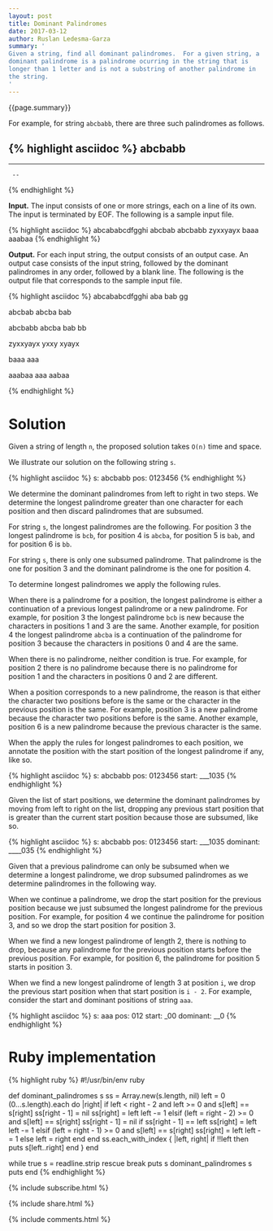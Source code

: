 ```yaml
---
layout: post
title: Dominant Palindromes
date: 2017-03-12
author: Ruslan Ledesma-Garza
summary: '
Given a string, find all dominant palindromes.  For a given string, a
dominant palindrome is a palindrome ocurring in the string that is
longer than 1 letter and is not a substring of another palindrome in
the string.
'
---
```


{{page.summary}}

For example, for string `abcbabb`, there are three such
palindromes as follows.

{% highlight asciidoc %}
abcbabb
-----
   ---
     --
{% endhighlight %}

**Input.**
The input consists of one or more strings, each on a line of its own.
The input is terminated by EOF.  The following is a sample input
file.

{% highlight asciidoc %}
abcababcdfgghi
abcbab
abcbabb
zyxxyayx
baaa
aaabaa
{% endhighlight %}

**Output.**
For each input string, the output consists of an output case.
An output case consists of the input string, followed by the dominant
palindromes in any order, followed by a blank line.
The following is the output file that corresponds to the sample input
file.

{% highlight asciidoc %}
abcababcdfgghi
aba
bab
gg

abcbab
abcba
bab

abcbabb
abcba
bab
bb

zyxxyayx
yxxy
xyayx

baaa
aaa

aaabaa
aaa
aabaa

{% endhighlight %}

# Solution

Given a string of length `n`, the proposed solution takes `O(n)` time
and space.

We illustrate our solution on the following string `s`.

{% highlight asciidoc %}
  s: abcbabb
pos: 0123456
{% endhighlight %}

We determine the dominant palindromes from left to right in two steps.
We determine the longest palindrome greater than one character for
each position and then discard palindromes that are subsumed.

For string `s`, the longest palindromes are the following.  For
position 3 the longest palindrome is `bcb`, for position 4 is `abcba`,
for position 5 is `bab`, and for position 6 is `bb`.

For string `s`, there is only one subsumed palindrome.  That
palindrome is the one for position 3 and the dominant palindrome is
the one for position 4.

To determine longest palindromes we apply the following rules.

When there is a palindrome for a position, the longest palindrome is
either a continuation of a previous longest palindrome or a new
palindrome.  For example, for position 3 the longest palindrome `bcb`
is new because the characters in positions 1 and 3 are the
same. Another example, for position 4 the longest palindrome `abcba`
is a continuation of the palindrome for position 3 because the
characters in positions 0 and 4 are the same.

When there is no palindrome, neither condition is true.
For example, for position 2 there is no palindrome because there is no
palindrome for position 1 and the characters in positions 0 and 2 are
different.

When a position corresponds to a new palindrome, the reason is that
either the character two positions before is the same or the character
in the previous position is the same.  For example, position 3 is a
new palindrome because the character two positions before is the
same.  Another example, position 6 is a new palindrome because the
previous character is the same.

When the apply the rules for longest palindromes to each position, we
annotate the position with the start position of the longest
palindrome if any, like so.

{% highlight asciidoc %}
    s: abcbabb
  pos: 0123456
start: ___1035
{% endhighlight %}

Given the list of start positions, we determine the dominant
palindromes by moving from left to right on the list, dropping any
previous start position that is greater than the current start
position because those are subsumed, like so.


{% highlight asciidoc %}
       s: abcbabb
     pos: 0123456
   start: ___1035
dominant: ____035
{% endhighlight %}

Given that a previous palindrome can only be subsumed when we
determine a longest palindrome, we drop subsumed palindromes as we
determine palindromes in the following way.

When we continue a palindrome, we drop the start position for the
previous position because we just subsumed the longest palindrome for
the previous position.  For example, for position 4 we continue the
palindrome for position 3, and so we drop the start position for
position 3.

When we find a new longest palindrome of length 2, there is nothing to
drop, because any palindrome for the previous position starts before
the previous position.  For example, for position 6, the palindrome
for position 5 starts in position 3.

When we find a new longest palindrome of length 3 at position `i`, we
drop the previous start position when that start position is `i - 2`.
For example, consider the start and dominant positions of string
`aaa`.

{% highlight asciidoc %}
       s: aaa
     pos: 012
   start: _00
dominant: __0
{% endhighlight %}

# Ruby implementation

{% highlight ruby %}
#!/usr/bin/env ruby

def dominant_palindromes s
  ss = Array.new(s.length, nil)
  left = 0
  (0...s.length).each do |right|
    if left < right - 2 and left >= 0 and s[left] == s[right]
      ss[right - 1] = nil
      ss[right] = left
      left -= 1
    elsif (left = right - 2) >= 0 and s[left] == s[right]
      ss[right - 1] = nil if ss[right - 1] == left
      ss[right] = left
      left -= 1
    elsif (left = right - 1) >= 0 and s[left] == s[right]
      ss[right] = left
      left -= 1
    else
      left = right
    end
  end
  ss.each_with_index { |left, right| if !!left then puts s[left..right] end }
end

while true
  s = readline.strip rescue break
  puts s
  dominant_palindromes s
  puts
end
{% endhighlight %}

{% include subscribe.html %}

{% include share.html %}

{% include comments.html %}
